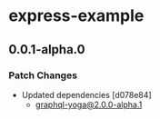 # express-example

## 0.0.1-alpha.0
### Patch Changes

- Updated dependencies [d078e84]
  - graphql-yoga@2.0.0-alpha.1
